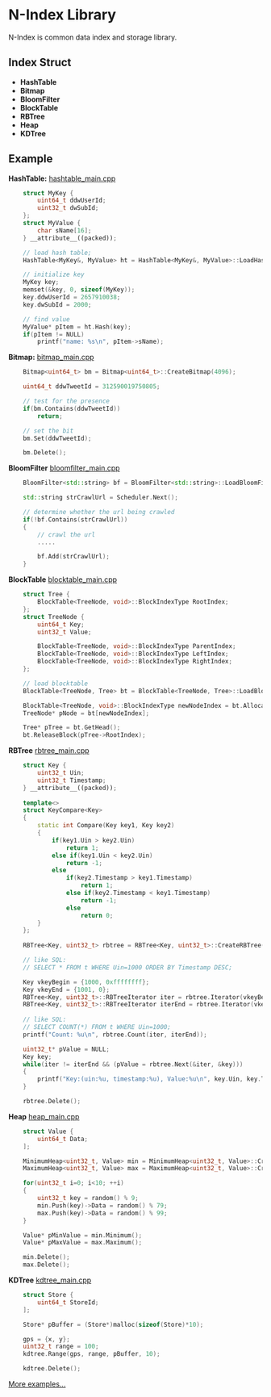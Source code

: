 # N-Index Library
N-Index is common data index and storage library.

## Index Struct ##
* **HashTable**
* **Bitmap**
* **BloomFilter**
* **BlockTable**
* **RBTree**
* **Heap**
* **KDTree**

## Example ##
**HashTable:** [hashtable_main.cpp][2]
```c++
	struct MyKey {
		uint64_t ddwUserId;
		uint32_t dwSubId;
	};
	struct MyValue {
		char sName[16];
	} __attribute__((packed));

	// load hash table;
	HashTable<MyKey&, MyValue> ht = HashTable<MyKey&, MyValue>::LoadHashTable(...);

	// initialize key
	MyKey key;
	memset(&key, 0, sizeof(MyKey));
	key.ddwUserId = 2657910038;
	key.dwSubId = 2000;

	// find value
	MyValue* pItem = ht.Hash(key);
	if(pItem != NULL)
		printf("name: %s\n", pItem->sName);
```

**Bitmap:** [bitmap_main.cpp][3]
```c++
	Bitmap<uint64_t> bm = Bitmap<uint64_t>::CreateBitmap(4096);

	uint64_t ddwTweetId = 312590019750805;

	// test for the presence
	if(bm.Contains(ddwTweetId))
		return;

	// set the bit
	bm.Set(ddwTweetId);

	bm.Delete();
```

**BloomFilter** [bloomfilter_main.cpp][4]
```c++
	BloomFilter<std::string> bf = BloomFilter<std::string>::LoadBloomFilter(...);

	std::string strCrawlUrl = Scheduler.Next();

	// determine whether the url being crawled
	if(!bf.Contains(strCrawlUrl))
	{
		// crawl the url
		.....

		bf.Add(strCrawlUrl);
	}

```

**BlockTable** [blocktable_main.cpp][5]
```c++
	struct Tree {
		BlockTable<TreeNode, void>::BlockIndexType RootIndex;
	};
	struct TreeNode {
		uint64_t Key;
		uint32_t Value;

		BlockTable<TreeNode, void>::BlockIndexType ParentIndex;
		BlockTable<TreeNode, void>::BlockIndexType LeftIndex;
		BlockTable<TreeNode, void>::BlockIndexType RightIndex;
	};

	// load blocktable
	BlockTable<TreeNode, Tree> bt = BlockTable<TreeNode, Tree>::LoadBlockTable(...);

	BlockTable<TreeNode, void>::BlockIndexType newNodeIndex = bt.AllocateBlock();
	TreeNode* pNode = bt[newNodeIndex];

	Tree* pTree = bt.GetHead();
	bt.ReleaseBlock(pTree->RootIndex);
```

**RBTree** [rbtree_main.cpp][6]
```c++
	struct Key {
		uint32_t Uin;
		uint32_t Timestamp;
	} __attribute__((packed));
	
	template<>
	struct KeyCompare<Key>
	{
		static int Compare(Key key1, Key key2)
		{
			if(key1.Uin > key2.Uin)
				return 1;
			else if(key1.Uin < key2.Uin)
				return -1;
			else
				if(key2.Timestamp > key1.Timestamp)
					return 1;
				else if(key2.Timestamp < key1.Timestamp)
					return -1;
				else
					return 0;
		}
	};
				
	RBTree<Key, uint32_t> rbtree = RBTree<Key, uint32_t>::CreateRBTree(INSERT_NUM);

	// like SQL:
	// SELECT * FROM t WHERE Uin=1000 ORDER BY Timestamp DESC;

	Key vkeyBegin = {1000, 0xffffffff};
	Key vkeyEnd = {1001, 0};
	RBTree<Key, uint32_t>::RBTreeIterator iter = rbtree.Iterator(vkeyBegin);
	RBTree<Key, uint32_t>::RBTreeIterator iterEnd = rbtree.Iterator(vkeyEnd);
	
	// like SQL:
	// SELECT COUNT(*) FROM t WHERE Uin=1000;
	printf("Count: %u\n", rbtree.Count(iter, iterEnd));

	uint32_t* pValue = NULL;
	Key key;
	while(iter != iterEnd && (pValue = rbtree.Next(&iter, &key)))
	{
		printf("Key:(uin:%u, timestamp:%u), Value:%u\n", key.Uin, key.Timestamp, *pValue);
	}

	rbtree.Delete();
```

**Heap** [heap_main.cpp][7]
```c++
	struct Value {
		uint64_t Data;
	];

	MinimumHeap<uint32_t, Value> min = MinimumHeap<uint32_t, Value>::CreateHeap(10);
	MaximumHeap<uint32_t, Value> max = MaximumHeap<uint32_t, Value>::CreateHeap(10);

	for(uint32_t i=0; i<10; ++i)
	{
		uint32_t key = random() % 9;
		min.Push(key)->Data = random() % 79;
		max.Push(key)->Data = random() % 99;
	}

	Value* pMinValue = min.Minimum();
	Value* pMaxValue = max.Maximum();

	min.Delete();
	max.Delete();
```

**KDTree** [kdtree_main.cpp][7]
```c++
	struct Store {
		uint64_t StoreId;
	];

	Store* pBuffer = (Store*)malloc(sizeof(Store)*10);

	gps = {x, y};
	uint32_t range = 100;
	kdtree.Range(gps, range, pBuffer, 10);

	kdtree.Delete();
```

[More examples...][1]

  [1]: https://github.com/NickeyWoo/nindex/tree/master/example
  [2]: https://github.com/NickeyWoo/nindex/blob/master/example/hashtable_main.cpp
  [3]: https://github.com/NickeyWoo/nindex/blob/master/example/bitmap_main.cpp
  [4]: https://github.com/NickeyWoo/nindex/blob/master/example/bloomfilter_main.cpp
  [5]: https://github.com/NickeyWoo/nindex/blob/master/example/blocktable_main.cpp
  [6]: https://github.com/NickeyWoo/nindex/blob/master/example/rbtree_main.cpp
  [7]: https://github.com/NickeyWoo/nindex/blob/master/example/heap_main.cpp
  [8]: https://github.com/NickeyWoo/nindex/blob/master/example/kdtree_main.cpp



